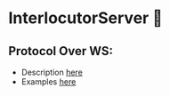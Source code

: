 # InterlocutorServer 🤟

## Protocol Over WS:
- Description [here](./ws_server/about/proto/DESCR.md)
- Examples [here](./ws_server/about/proto/EXMPLS.md)

